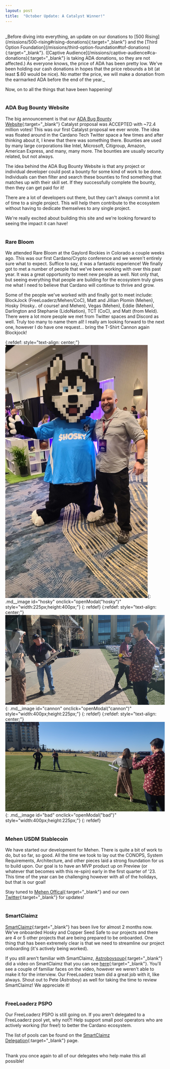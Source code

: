 ```yaml
---
layout: post
title:  "October Update: A Catalyst Winner!"
---
```

<br> 
_Before diving into everything, an update on our donations to [500 Rising](/missions/500-rising#rising-donations){:target="_blank"} and the [Third Option Foundation](/missions/third-option-foundation#tof-donations){:target="_blank"}. ([Captive Audience](/missions/captive-audience#ca-donations){:target="_blank"} is taking ADA donations, so they are not affected.) As everyone knows, the price of ADA has been pretty low. We've been holding our cash donations in hopes that the price rebounds a bit (at least $.60 would be nice). No matter the price, we will make a donation from the earmarked ADA before the end of the year._

Now, on to all the things that have been happening!
<br/><br/>

### ADA Bug Bounty Website ###
The big announcement is that our [ADA Bug Bounty Website](https://cardano.ideascale.com/c/idea/418759){:target="_blank"} Catalyst proposal was ACCEPTED with ~72.4 million votes! This was our first Catalyst proposal we ever wrote. The idea was floated around in the Cardano Tech Twitter space a few times and after thinking about it, I knew that there was something there. Bounties are used by many large corporations like Intel, Microsoft, Citigroup, Amazon, American Express, and many, many more. The bounties are usually security related, but not always.

The idea behind the ADA Bug Bounty Website is that any project or individual developer could post a bounty for some kind of work to be done. Individuals can then filter and search these bounties to find something that matches up with their skill set. If they successfully complete the bounty, then they can get paid for it!

There are a lot of developers out there, but they can't always commit a lot of time to a single project. This will help them contribute to the ecosystem without having to dedicate themselves to any single project.

We're really excited about building this site and we're looking forward to seeing the impact it can have!
<br/><br/>

### Rare Bloom ###
We attended Rare Bloom at the Gaylord Rockies in Colorado a couple weeks ago. This was our first Cardano/Crypto conference and we weren't entirely sure what to expect. Suffice to say, it was a fantastic experience! We finally got to met a number of people that we've been working with over this past year. It was a great opportunity to meet new people as well. Not only that, but seeing everything that people are building for the ecosystem truly gives me what I need to believe that Cardano will continue to thrive and grow. 

Some of the people we've worked with and finally got to meet include: BlockJock (FreeLoaderz/Mehen/CoC), Matt and Jillian Plomin (Mehen), Hosky (Hosky.. of course! and Mehen), Vegas (Mehen), Eddie (Mehen), Darlington and Stephanie (LidoNation), TCT (CoC), and Matt (from Meld). There were a lot more people we met from Twitter spaces and Discord as well. Truly too many to name them all! I really am looking forward to the next one, however I do have one request... bring the T-Shirt Cannon again Blockjock!

{:refdef: style="text-align: center;"}
![Hosky](/img/rarebloom/hosky.jpg){: .md__image id="hosky" onclick="openModal(\"hosky\")" style="width:225px;height:400px;"}
{: refdef}
{:refdef: style="text-align: center;"}
![Hosky](/img/rarebloom/tshirt-cannon.jpg){: .md__image id="cannon" onclick="openModal(\"cannon\")" style="width:400px;height:225px;"}
{: refdef}
{:refdef: style="text-align: center;"}
![Hosky](/img/rarebloom/bad-idea.jpg){: .md__image id="bad" onclick="openModal(\"bad\")" style="width:400px;height:225px;"}
{: refdef}
<br/><br/>

### Mehen USDM Stablecoin ###
We have started our development for Mehen. There is quite a bit of work to do, but so far, so good. All the time we took to lay out the CONOPS, System Requirements, Architecture, and other pieces laid a strong foundation for us to build upon. Our goal is to have an MVP product up on Preview (or whatever that becomes with this re-spin) early in the first quarter of '23. This time of the year can be challenging however with all of the holidays, but that is our goal!

Stay tuned to [Mehen Offical](https://twitter.com/MehenOfficial){:target="_blank"} and our own [Twitter](https://twitter.com/mehen_cto){:target="_blank"} for updates!
<br/><br/>

### SmartClaimz ###
[SmartClaimz](https://smartclaimz.io){:target="_blank"} has been live for almost 2 months now. We've onboarded Hosky and Copper Seed Safe to our projects and there are 4 or 5 other projects that are being prepared to be onboarded. One thing that has been extremely clear is that we need to streamline our project onboarding (it's actively being worked).

If you still aren't familiar with SmartClaimz, [Astroboysoup](https://twitter.com/astroboysoup){:target="_blank"} did a video on SmartClaimz that you can see [here](https://www.youtube.com/watch?v=DTTsC5R_EJQ){:target="_blank"}. You'll see a couple of familiar faces on the video, however we weren't able to make it for the interview. Our FreeLoaderz team did a great job with it, like always. Shout out to Pete (Astroboy) as well for taking the time to review SmartClaimz! We appreciate it!
<br/><br/>

### FreeLoaderz PSPO ###
Our FreeLoaderz PSPO is still going on. If you aren't delegated to a FreeLoaderz pool yet, why not?! Help support small pool operators who are actively working (for free!) to better the Cardano ecosystem.

The list of pools can be found on the [SmartClaimz Delegation](https://smartclaimz.io/delegate){:target="_blank"} page.
<br/><br/>


Thank you once again to all of our delegates who help make this all possible!